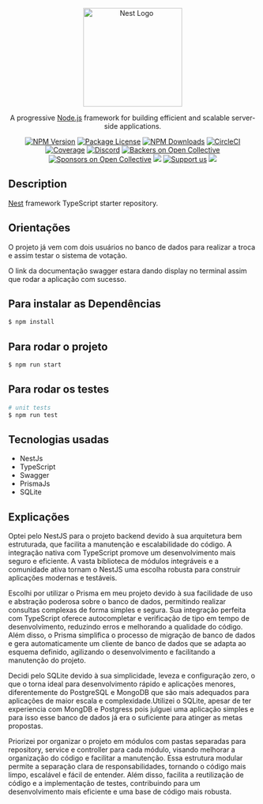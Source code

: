 <p align="center">
  <a href="http://nestjs.com/" target="blank"><img src="https://nestjs.com/img/logo-small.svg" width="200" alt="Nest Logo" /></a>
</p>

[circleci-image]: https://img.shields.io/circleci/build/github/nestjs/nest/master?token=abc123def456
[circleci-url]: https://circleci.com/gh/nestjs/nest

  <p align="center">A progressive <a href="http://nodejs.org" target="_blank">Node.js</a> framework for building efficient and scalable server-side applications.</p>
    <p align="center">
<a href="https://www.npmjs.com/~nestjscore" target="_blank"><img src="https://img.shields.io/npm/v/@nestjs/core.svg" alt="NPM Version" /></a>
<a href="https://www.npmjs.com/~nestjscore" target="_blank"><img src="https://img.shields.io/npm/l/@nestjs/core.svg" alt="Package License" /></a>
<a href="https://www.npmjs.com/~nestjscore" target="_blank"><img src="https://img.shields.io/npm/dm/@nestjs/common.svg" alt="NPM Downloads" /></a>
<a href="https://circleci.com/gh/nestjs/nest" target="_blank"><img src="https://img.shields.io/circleci/build/github/nestjs/nest/master" alt="CircleCI" /></a>
<a href="https://coveralls.io/github/nestjs/nest?branch=master" target="_blank"><img src="https://coveralls.io/repos/github/nestjs/nest/badge.svg?branch=master#9" alt="Coverage" /></a>
<a href="https://discord.gg/G7Qnnhy" target="_blank"><img src="https://img.shields.io/badge/discord-online-brightgreen.svg" alt="Discord"/></a>
<a href="https://opencollective.com/nest#backer" target="_blank"><img src="https://opencollective.com/nest/backers/badge.svg" alt="Backers on Open Collective" /></a>
<a href="https://opencollective.com/nest#sponsor" target="_blank"><img src="https://opencollective.com/nest/sponsors/badge.svg" alt="Sponsors on Open Collective" /></a>
  <a href="https://paypal.me/kamilmysliwiec" target="_blank"><img src="https://img.shields.io/badge/Donate-PayPal-ff3f59.svg"/></a>
    <a href="https://opencollective.com/nest#sponsor"  target="_blank"><img src="https://img.shields.io/badge/Support%20us-Open%20Collective-41B883.svg" alt="Support us"></a>
  <a href="https://twitter.com/nestframework" target="_blank"><img src="https://img.shields.io/twitter/follow/nestframework.svg?style=social&label=Follow"></a>
</p>
  <!--[![Backers on Open Collective](https://opencollective.com/nest/backers/badge.svg)](https://opencollective.com/nest#backer)
  [![Sponsors on Open Collective](https://opencollective.com/nest/sponsors/badge.svg)](https://opencollective.com/nest#sponsor)-->

## Description

[Nest](https://github.com/nestjs/nest) framework TypeScript starter repository.


## Orientações

O projeto já vem com dois usuários no banco de dados para realizar a troca e assim testar o sistema de votação.

O link da documentação swagger estara dando display no terminal assim que rodar a aplicação com sucesso.

## Para instalar as Dependências

```bash
$ npm install
```

## Para rodar o projeto

```bash
$ npm run start
```

## Para rodar os testes

```bash
# unit tests
$ npm run test
```

## Tecnologias usadas

- NestJs
- TypeScript
- Swagger
- PrismaJs
- SQLite

  

## Explicações

Optei pelo NestJS para o projeto backend devido à sua arquitetura bem estruturada, que facilita a manutenção e escalabilidade do código. A integração nativa com TypeScript promove um desenvolvimento mais seguro e eficiente. A vasta biblioteca de módulos integráveis e a comunidade ativa tornam o NestJS uma escolha robusta para construir aplicações modernas e testáveis.


Escolhi por utilizar o Prisma em meu projeto devido à sua facilidade de uso e abstração poderosa sobre o banco de dados, permitindo realizar consultas complexas de forma simples e segura. Sua integração perfeita com TypeScript oferece autocompletar e verificação de tipo em tempo de desenvolvimento, reduzindo erros e melhorando a qualidade do código. Além disso, o Prisma simplifica o processo de migração de banco de dados e gera automaticamente um cliente de banco de dados que se adapta ao esquema definido, agilizando o desenvolvimento e facilitando a manutenção do projeto.

Decidi pelo SQLite devido à sua simplicidade, leveza e configuração zero, o que o torna ideal para desenvolvimento rápido e aplicações menores, diferentemente do PostgreSQL e MongoDB que são mais adequados para aplicações de maior escala e complexidade.Utilizei o SQLite, apesar de ter experiencia com MongDB e Postgress pois julguei uma aplicação simples e para isso esse banco de dados já era o suficiente para atinger as metas propostas.

Priorizei por organizar o projeto em módulos com pastas separadas para repository, service e controller para cada módulo, visando melhorar a organização do código e facilitar a manutenção. Essa estrutura modular permite a separação clara de responsabilidades, tornando o código mais limpo, escalável e fácil de entender. Além disso, facilita a reutilização de código e a implementação de testes, contribuindo para um desenvolvimento mais eficiente e uma base de código mais robusta.
